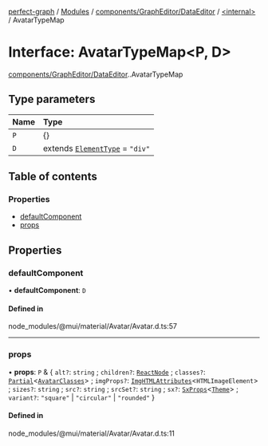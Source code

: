 [perfect-graph](../README.md) / [Modules](../modules.md) / [components/GraphEditor/DataEditor](../modules/components_GraphEditor_DataEditor.md) / [<internal\>](../modules/components_GraphEditor_DataEditor._internal_.md) / AvatarTypeMap

# Interface: AvatarTypeMap<P, D\>

[components/GraphEditor/DataEditor](../modules/components_GraphEditor_DataEditor.md).[<internal>](../modules/components_GraphEditor_DataEditor._internal_.md).AvatarTypeMap

## Type parameters

| Name | Type |
| :------ | :------ |
| `P` | {} |
| `D` | extends [`ElementType`](../modules/components_GraphEditor_DataEditor._internal_.md#elementtype) = ``"div"`` |

## Table of contents

### Properties

- [defaultComponent](components_GraphEditor_DataEditor._internal_.AvatarTypeMap.md#defaultcomponent)
- [props](components_GraphEditor_DataEditor._internal_.AvatarTypeMap.md#props)

## Properties

### defaultComponent

• **defaultComponent**: `D`

#### Defined in

node_modules/@mui/material/Avatar/Avatar.d.ts:57

___

### props

• **props**: `P` & { `alt?`: `string` ; `children?`: [`ReactNode`](../modules/components_ClusterNodeContainer._internal_.md#reactnode) ; `classes?`: [`Partial`](../modules/components_ClusterNodeContainer._internal_.md#partial)<[`AvatarClasses`](components_GraphEditor_DataEditor._internal_.AvatarClasses.md)\> ; `imgProps?`: [`ImgHTMLAttributes`](components_Container._internal_.ImgHTMLAttributes.md)<`HTMLImageElement`\> ; `sizes?`: `string` ; `src?`: `string` ; `srcSet?`: `string` ; `sx?`: [`SxProps`](../modules/components_GraphEditor_DataEditor._internal_.md#sxprops)<[`Theme`](components_GraphEditor_DataEditor._internal_.Theme.md)\> ; `variant?`: ``"square"`` \| ``"circular"`` \| ``"rounded"``  }

#### Defined in

node_modules/@mui/material/Avatar/Avatar.d.ts:11
